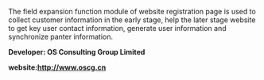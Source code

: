 The field expansion function module of website registration page is used to collect customer information in the early stage, help the later stage website to get key user contact information, generate user information and synchronize panter information.

**Developer: OS Consulting Group Limited**

**website:http://www.oscg.cn**